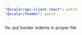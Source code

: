 ```yaml
---
"@scalar/api-client-react": patch
"@scalar/themes": patch
---
```


fix: put border indents in proper file
